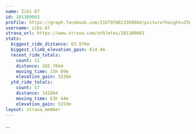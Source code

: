 ```yaml
---
name: Zibi 67
id: 101389603
profile: https://graph.facebook.com/2167978823369064/picture?height=256&width=256
username: zibi-67
strava_url: https://www.strava.com/athletes/101389603
stats:
  biggest_ride_distance: 63.97km
  biggest_climb_elevation_gain: 614.4m
  recent_ride_totals:
    count: 11
    distance: 265.76km
    moving_time: 15h 09m
    elevation_gain: 3226m
  ytd_ride_totals:
    count: 57
    distance: 1418km
    moving_time: 63h 44m
    elevation_gain: 5153m
layout: strava_member
--- 
```

...
